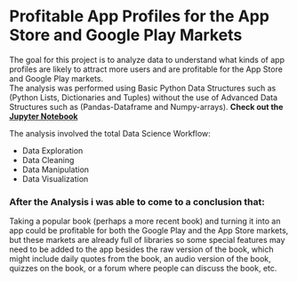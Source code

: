 # Profitable App Profiles for the App Store and Google Play Markets
 The goal for this project is to analyze data to understand what kinds of app profiles are likely to attract more users and are profitable for the App Store and Google Play markets.<br>
 The analysis was performed using Basic Python Data Structures such as (Python Lists, Dictionaries and Tuples) without the use of Advanced Data Structures such as (Pandas-Dataframe and Numpy-arrays).
 **Check out the [Jupyter Notebook](https://github.com/ThanhbknAI/Guided-Project-Profitable-App-Profiles-for-the-App-Store-and-Google-Play-Markets/blob/main/Notebook.ipynb)**

The analysis involved the total Data Science Workflow: 
- Data Exploration
- Data Cleaning
- Data Manipulation
- Data Visualization
  
### After the Analysis i was able to come to a conclusion that:

Taking a popular book (perhaps a more recent book) and turning it into an app could be profitable for both the Google Play and the App Store markets, but these markets are already full of libraries so some special features may need to be added to the app besides the raw version of the book, which might include daily quotes from the book, an audio version of the book, quizzes on the book, or a forum where people can discuss the book, etc.
